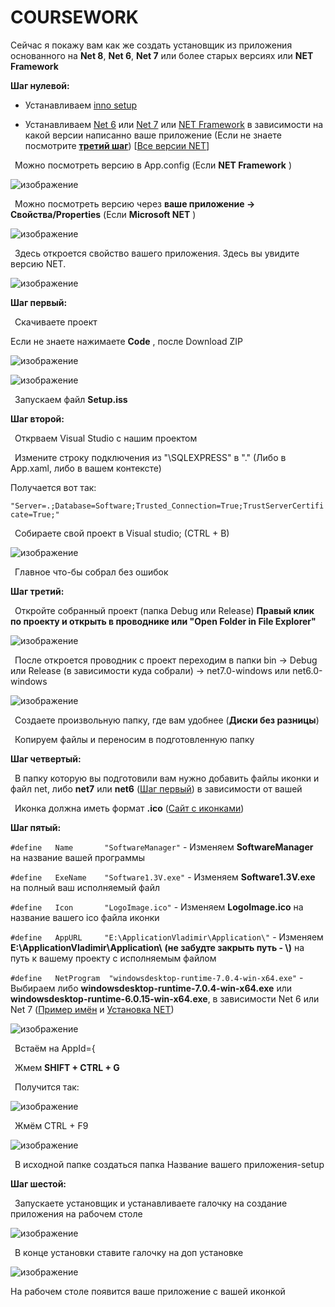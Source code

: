 # COURSEWORK
Сейчас я покажу вам как же создать установщик из приложения основанного на __Net 8__, __Net 6__, __Net 7__ или более старых версиях или __NET Framework__

<a name="stepZero">__Шаг нулевой:__</a>

  + Устанавливаем [inno setup](https://jrsoftware.org/download.php/is.exe)
  
  + Устанавливаем [Net 6](https://dotnet.microsoft.com/en-us/download/dotnet/thank-you/runtime-desktop-6.0.15-windows-x64-installer) или [Net 7](https://dotnet.microsoft.com/en-us/download/dotnet/thank-you/runtime-desktop-7.0.4-windows-x64-installer) или [NET Framework](https://dotnet.microsoft.com/en-us/download/dotnet-framework) в зависимости на какой версии написанно ваше приложение (Если не знаете посмотрите [__третий шаг__](#stepThree)) [[Все версии NET](https://dotnet.microsoft.com/en-us/download/dotnet)]

  &ensp;Можно посмотреть версию в App.config (Если __NET Framework__ )
 
  ![изображение](https://user-images.githubusercontent.com/81241072/229306198-b5c5273a-f636-484a-a286-7e96f7e6228c.png)

  &ensp;Можно посмотреть версию через __ваше приложение -> Свойства/Properties__ (Если __Microsoft NET__ )
  
  ![изображение](https://user-images.githubusercontent.com/81241072/229306343-516a4f38-09c7-4875-b0b5-ab13bf792b7a.png)

  &ensp;Здесь откроется свойство вашего приложения. Здесь вы увидите версию NET.
  
  ![изображение](https://user-images.githubusercontent.com/81241072/229306476-f9c61f88-fb88-491e-ab8f-3b108d87ac67.png)
  
  
<a name="stepOne">__Шаг первый:__</a>
  
  &ensp;Скачиваете проект
  
  Если не знаете нажимаете __Code__ , после Download ZIP
  
  ![изображение](https://user-images.githubusercontent.com/81241072/229259574-fab2ee35-dde1-4ab9-83ca-37cbd4bc88ce.png)
  
  ![изображение](https://user-images.githubusercontent.com/81241072/229248216-4fe9572f-b772-45cb-84bf-8c14e9c7910e.png)
  
  &ensp;Запускаем файл __Setup.iss__

<a name="stepTwo">__Шаг второй:__</a>
  
  &ensp;Открваем Visual Studio с нашим проектом
  
  &ensp;Измените строку подключения из "\\SQLEXPRESS" в "." (Либо в App.xaml, либо в вашем контексте)
  
  Получается вот так:
  
  `"Server=.;Database=Software;Trusted_Connection=True;TrustServerCertificate=True;"`
  
  &ensp;Собираете свой проект в Visual studio; (CTRL + B)
  
  ![изображение](https://user-images.githubusercontent.com/81241072/229248635-6f8afbf7-5320-488a-938b-3ebdb50f547a.png)
  
  &ensp;Главное что-бы собрал без ошибок

<a name="stepThree">__Шаг третий:__</a>
  
  &ensp;Откройте собранный проект (папка Debug или Release) __Правый клик по проекту и открыть в проводнике или "Open Folder in File Explorer"__
  
  ![изображение](https://user-images.githubusercontent.com/81241072/229249497-5eb31af8-63fa-421a-8044-8db7cb195753.png)
  
  &ensp;После откроется проводник с проект переходим в папки bin -> Debug или Release (в зависимости куда собрали) -> net7.0-windows или net6.0-windows
  
  ![изображение](https://user-images.githubusercontent.com/81241072/229249682-7fce54f6-96dd-46f6-b65d-aec786357b4d.png)

  &ensp;Создаете произвольную папку, где вам удобнее (**Диски без разницы**)
  
  &ensp;Копируем файлы и переносим в подготовленную папку

<a name="stepFour">__Шаг четвертый:__</a>
  
  &ensp;В папку которую вы подготовили вам нужно добавить файлы иконки и файл net, либо __net7__ или __net6__ ([Шаг первый](#stepOne)) в зависимости от вашей
  
  &ensp;Иконка должна иметь формат **.ico** ([Сайт с иконками](https://icon-icons.com/))

<a name="stepFive">__Шаг пятый:__</a>

  `#define   Name       "SoftwareManager"` - Изменяем __SoftwareManager__ на название вашей программы
  
  `#define   ExeName    "Software1.3V.exe"` - Изменяем __Software1.3V.exe__ на полный ваш исполняемый файл
  
  `#define   Icon       "LogoImage.ico"` - Изменяем __LogoImage.ico__ на название вашего ico файла иконки
  
  `#define   AppURL     "E:\ApplicationVladimir\Application\"` - Изменяем __E:\ApplicationVladimir\Application\\__  __(не забудте закрыть путь - \\)__ на путь к вашему проекту с исполняемым файлом
  
  `#define   NetProgram  "windowsdesktop-runtime-7.0.4-win-x64.exe"` - Выбираем либо __windowsdesktop-runtime-7.0.4-win-x64.exe__ или __windowsdesktop-runtime-6.0.15-win-x64.exe__, в зависимости Net 6 или Net 7 ([Пример имён](#stepOne) и [Установка NET](#stepZero))
  
  ![изображение](https://user-images.githubusercontent.com/81241072/229251347-47359d60-fae8-419e-8449-c186bef6ebfa.png)
  
  &ensp;Встаём на AppId={
  
  &ensp;Жмем **SHIFT + CTRL + G**
  
  &ensp;Получится так:
  
  ![изображение](https://user-images.githubusercontent.com/81241072/229251501-193c59b8-d878-4be5-913c-44c8d42e9904.png)

  &ensp;Жмём CTRL + F9
  
  ![изображение](https://user-images.githubusercontent.com/81241072/229252184-ccbed568-90a7-496a-b400-bd6cb288d223.png)

  &ensp;В исходной папке создаться папка Название вашего приложения-setup
  
<a name="stepSix">__Шаг шестой:__</a>
  
  &ensp;Запускаете установщик и устанавливаете галочку на создание приложения на рабочем столе 
  
  ![изображение](https://user-images.githubusercontent.com/81241072/229254690-4b05b1e9-95ca-4d7a-acc0-40027a303cb4.png)
  
  &ensp;В конце установки ставите галочку на доп установке
  
  ![изображение](https://user-images.githubusercontent.com/81241072/229254596-571498a8-c920-4efe-99b1-65def4959f02.png)
  
На рабочем столе появится ваше приложение с вашей иконкой
